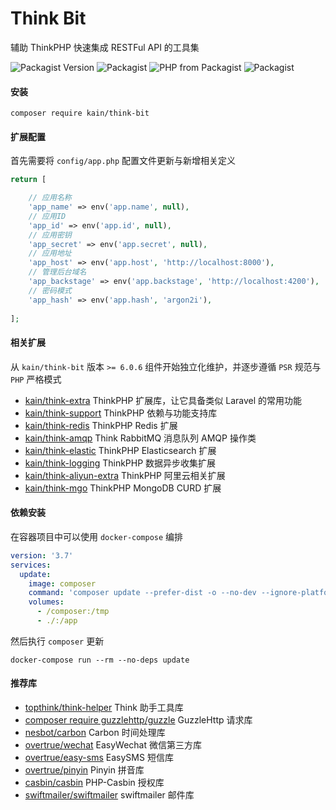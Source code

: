 # Think Bit

辅助 ThinkPHP 快速集成 RESTFul API 的工具集

![Packagist Version](https://img.shields.io/packagist/v/kain/think-bit.svg?style=flat-square)
![Packagist](https://img.shields.io/packagist/dt/kain/think-bit.svg?color=blue&style=flat-square)
![PHP from Packagist](https://img.shields.io/packagist/php-v/kain/think-bit.svg?color=blue&style=flat-square)
![Packagist](https://img.shields.io/packagist/l/kain/think-bit.svg?color=blue&style=flat-square)

#### 安装

```shell
composer require kain/think-bit
```

#### 扩展配置

首先需要将 `config/app.php` 配置文件更新与新增相关定义

```php
return [

    // 应用名称
    'app_name' => env('app.name', null),
    // 应用ID
    'app_id' => env('app.id', null),
    // 应用密钥
    'app_secret' => env('app.secret', null),
    // 应用地址
    'app_host' => env('app.host', 'http://localhost:8000'),
    // 管理后台域名
    'app_backstage' => env('app.backstage', 'http://localhost:4200'),
    // 密码模式
    'app_hash' => env('app.hash', 'argon2i'),
    
];
```

#### 相关扩展

从 `kain/think-bit` 版本 `>= 6.0.6` 组件开始独立化维护，并逐步遵循 `PSR` 规范与 `PHP` 严格模式

- [kain/think-extra](https://packagist.org/packages/kain/think-extra) ThinkPHP 扩展库，让它具备类似 Laravel 的常用功能
- [kain/think-support](https://packagist.org/packages/kain/think-support) ThinkPHP 依赖与功能支持库
- [kain/think-redis](https://packagist.org/packages/kain/think-redis) ThinkPHP Redis 扩展
- [kain/think-amqp](https://packagist.org/packages/kain/think-amqp) Think RabbitMQ 消息队列 AMQP 操作类
- [kain/think-elastic](https://packagist.org/packages/kain/think-elastic) ThinkPHP Elasticsearch 扩展
- [kain/think-logging](https://packagist.org/packages/kain/think-logging) ThinkPHP 数据异步收集扩展
- [kain/think-aliyun-extra](https://packagist.org/packages/kain/think-aliyun-extra) ThinkPHP 阿里云相关扩展
- [kain/think-mgo](https://packagist.org/packages/kain/think-mgo) ThinkPHP MongoDB CURD 扩展


#### 依赖安装

在容器项目中可以使用 `docker-compose` 编排

```yml
version: '3.7'
services:
  update:
    image: composer
    command: 'composer update --prefer-dist -o --no-dev --ignore-platform-reqs'
    volumes:
      - /composer:/tmp
      - ./:/app
```

然后执行 `composer` 更新

```shell
docker-compose run --rm --no-deps update
```

#### 推荐库

- [topthink/think-helper](https://www.kancloud.cn/manual/thinkphp6_0/1149630) Think 助手工具库
- [composer require guzzlehttp/guzzle](http://docs.guzzlephp.org/en/stable/) GuzzleHttp 请求库
- [nesbot/carbon](https://carbon.nesbot.com/docs/) Carbon 时间处理库
- [overtrue/wechat](https://www.easywechat.com/docs) EasyWechat 微信第三方库
- [overtrue/easy-sms](https://github.com/overtrue/easy-sms) EasySMS 短信库
- [overtrue/pinyin](https://github.com/overtrue/pinyin) Pinyin 拼音库
- [casbin/casbin](https://github.com/php-casbin/php-casbin/blob/master/README_CN.md) PHP-Casbin 授权库
- [swiftmailer/swiftmailer](https://swiftmailer.symfony.com/docs/introduction.html) swiftmailer 邮件库